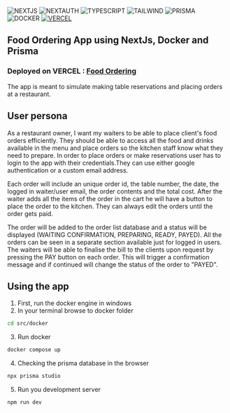 ![NEXTJS](https://img.shields.io/badge/next.js-000000?style=for-the-badge&logo=nextdotjs&logoColor=white)
![NEXTAUTH](https://img.shields.io/badge/next%20auth-black?style=for-the-badge&logo=next%20Auth)
![TYPESCRIPT](https://img.shields.io/badge/Typescript-black?style=for-the-badge&logo=typescript)
![TAILWIND](https://img.shields.io/badge/tailwind-black?style=for-the-badge&logo=tailwindcss)
![PRISMA](https://img.shields.io/badge/prisma-black?style=for-the-badge&logo=prisma)
![DOCKER](https://img.shields.io/badge/docker-black?style=for-the-badge&logo=docker)
[![VERCEL](https://img.shields.io/badge/vercel-black?style=for-the-badge&logo=vercel&logoColor=white)](https://food-ordering-ten.vercel.app)

## Food Ordering App using NextJs, Docker and Prisma

### **Deployed on VERCEL** : [Food Ordering](https://food-ordering-ten.vercel.app)

The app is meant to simulate making table reservations and placing orders at a restaurant.

## User persona

As a restaurant owner, I want my waiters to be able to place client's food orders efficiently.
They should be able to access all the food and drinks available in the menu and place orders so the kitchen staff know what they need to prepare.
In order to place orders or make reservations user has to login to the app with their credentials.They can use either google authentication or a custom email address.

Each order will include an unique order id, the table number, the date, the logged in waiter/user email, the order contents and the total cost.
After the waiter adds all the items of the order in the cart he will have a button to place the order to the kitchen. They can always edit the orders until the order gets paid.

The order will be added to the order list database and a status will be displayed (WAITING CONFIRMATION, PREPARING, READY, PAYED).
All the orders can be seen in a separate section available just for logged in users.
The waiters will be able to finalise the bill to the clients upon request by pressing the PAY button on each order. This will trigger a confirmation message and if continued will change the status of the order to "PAYED".

## Using the app

1. First, run the docker engine in windows
2. In your terminal browse to docker folder

```bash
cd src/docker
```

3. Run docker

```bash
docker compose up
```

4. Checking the prisma database in the browser

```bash
npx prisma studio
```

5. Run you development server

```bash
npm run dev
```

